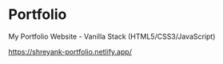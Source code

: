 # Portfolio
My Portfolio Website - Vanilla Stack (HTML5/CSS3/JavaScript)

https://shreyank-portfolio.netlify.app/
